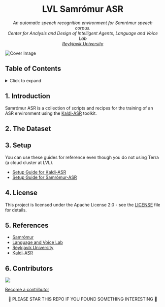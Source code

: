 <h1 align="center">
LVL Samrómur ASR
</h1>

<p align="center"><i>
  An automatic speech recognition environment for Samrómur speech corpus. <br/>
  Center for Analysis and Design of Intelligent Agents, Language and Voice Lab <br/>
  <a href="https://ru.is">Reykjavik University</a>
</i></p>

<img src="https://user-images.githubusercontent.com/9976294/84160937-4042f880-aa5e-11ea-8341-9f1963e0e84e.png" alt="Cover Image" align="center"/>

<!-- omit in toc -->
## Table of Contents

<details>
<summary>Click to expand</summary>

- [1. Introduction](#1-introduction)
- [2. The Dataset](#2-the-dataset)
- [3. Setup](#3-setup)
- [4. License](#4-license)
- [5. References](#5-references)
- [6. Contributors](#6-contributors)

</details>

## 1. Introduction

Samrómur ASR is a collection of scripts and recipes for the training of an ASR environment using the [Kaldi-ASR](http://kaldi-asr.org/) toolkit.

## 2. The Dataset

## 3. Setup

You can use these guides for reference even though you do not using Terra (a cloud cluster at LVL).

- [Setup Guide for Kaldi-ASR](/setup_kaldi.md)
- [Setup Guide for Samrómur-ASR](/setup_samromur-asr.md)

## 4. License
This project is licensed under the Apache License 2.0 - see the [LICENSE](LICENSE) file for details.

## 5. References
- [Samrómur](https://samromur.is/)
- [Language and Voice Lab](https://lvl.ru.is/)
- [Reykjavik University](https://www.ru.is/)
- [Kaldi-ASR](http://kaldi-asr.org/)

## 6. Contributors
<a href="https://github.com/cadia-lvl/samromur-asr/graphs/contributors">
  <img src="https://contributors-img.web.app/image?repo=cadia-lvl/samromur-asr" />
</a>
<!-- Made with [contributors-img](https://contributors-img.web.app). -->

[Become a contributor](CONTRIBUTING.md)

<p align="center">
🌟 PLEASE STAR THIS REPO IF YOU FOUND SOMETHING INTERESTING 🌟
</p>
